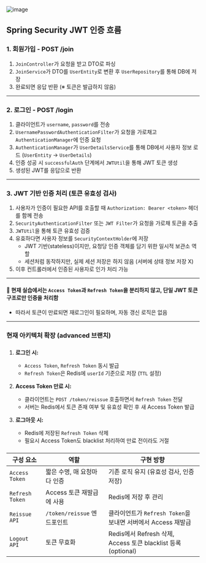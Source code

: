![image](https://github.com/user-attachments/assets/e8b868d3-ef02-4147-b4fd-fc44a822c0b1)

## Spring Security JWT 인증 흐름

### 1. 회원가입 - POST /join
1. `JoinController`가 요청을 받고 DTO로 파싱
2. `JoinService`가 DTO를 `UserEntity`로 변환 후 `UserRepository`를 통해 DB에 저장
3. 완료되면 응답 반환 (※ 토큰은 발급하지 않음)

---

### 2. 로그인 - POST /login
1. 클라이언트가 `username`, `password`를 전송
2. `UsernamePasswordAuthenticationFilter`가 요청을 가로채고 `AuthenticationManager`에 인증 요청
3. `AuthenticationManager`가 `UserDetailsService`를 통해 DB에서 사용자 정보 로드 (`UserEntity` → `UserDetails`)
4. 인증 성공 시 `successfulAuth` 단계에서 `JWTUtil`을 통해 JWT 토큰 생성
5. 생성된 JWT를 응답으로 반환

---

### 3. JWT 기반 인증 처리 (토큰 유효성 검사)
1. 사용자가 인증이 필요한 API를 호출할 때 `Authorization: Bearer <token>` 헤더를 함께 전송
2. `SecurityAuthenticationFilter` 또는 `JWT Filter`가 요청을 가로채 토큰을 추출
3. `JWTUtil`을 통해 토큰 유효성 검증
4. 유효하다면 사용자 정보를 `SecurityContextHolder`에 저장
   - JWT 기반(stateless)이지만, 요청당 인증 객체를 담기 위한 일시적 보관소 역할
   - 세션처럼 동작하지만, 실제 세션 저장은 하지 않음 (서버에 상태 정보 저장 X) 
5. 이후 컨트롤러에서 인증된 사용자로 인가 처리 가능

---

#### 📌 현재 실습에서는 `Access Token`과 `Refresh Token`을 분리하지 않고, **단일 JWT 토큰 구조**로만 인증을 처리함
- 따라서 토큰이 만료되면 재로그인이 필요하며, 자동 갱신 로직은 없음
---
### 현재 아키텍처 확장 (advanced 브랜치)
###

1. **로그인 시:**
    - `Access Token`, `Refresh Token` 동시 발급
    - `Refresh Token`은 Redis에 `userId` 기준으로 저장 (`TTL` 설정)

2. **Access Token 만료 시:**
    - 클라이언트는 `POST /token/reissue` 호출하면서 `Refresh Token` 전달
    - 서버는 Redis에서 토큰 존재 여부 및 유효성 확인 후 새 Access Token 발급

3. **로그아웃 시:**
    - Redis에 저장된 `Refresh Token` 삭제
    - 필요시 Access Token도 blacklist 처리하여 만료 전이라도 거절
###

| 구성 요소 | 역할 | 구현 방향 |
|-----------|------|-----------|
| `Access Token` | 짧은 수명, 매 요청마다 인증 | 기존 로직 유지 (유효성 검사, 인증 저장) |
| `Refresh Token` | Access 토큰 재발급에 사용 | Redis에 저장 후 관리 |
| `Reissue API` | `/token/reissue` 엔드포인트 | 클라이언트가 `Refresh Token`을 보내면 서버에서 Access 재발급 |
| `Logout API` | 토큰 무효화 | Redis에서 Refresh 삭제, Access 토큰 blacklist 등록(optional) |
